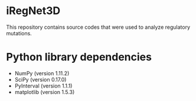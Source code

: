 # iRegNet3D

This repository contains source codes that were used to analyze regulatory mutations.




# Python library dependencies

* NumPy (version 1.11.2)
* SciPy (version 0.17.0)
* PyInterval (version 1.1.1)
* matplotlib (version 1.5.3)
